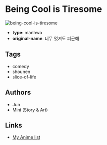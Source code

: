 # Being Cool is Tiresome

![being-cool-is-tiresome](https://cdn.myanimelist.net/images/manga/1/19124.jpg)

-   **type**: manhwa
-   **original-name**: 너무 멋져도 피곤해

## Tags

-   comedy
-   shounen
-   slice-of-life

## Authors

-   Jun
-   Mini (Story & Art)

## Links

-   [My Anime list](https://myanimelist.net/manga/13581/Being_Cool_is_Tiresome)
